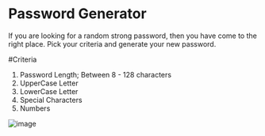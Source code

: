 # Password Generator
If you are looking for a random strong password, then you have come to the right place. Pick your criteria and generate your new password. 

#Criteria

1. Password Length; Between 8 - 128 characters
2. UpperCase Letter
3. LowerCase Letter
4. Special Characters
5. Numbers

![image](https://user-images.githubusercontent.com/92537596/141668880-946e9fc0-a5c4-4917-86ac-f7b908c5de57.png)
